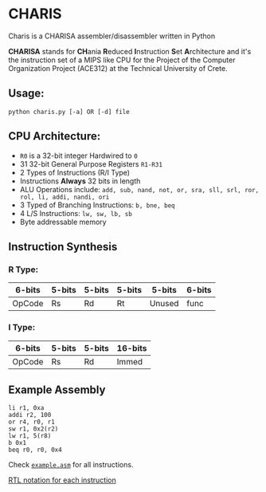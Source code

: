 # CHARIS 

Charis is a CHARISA assembler/disassembler written in Python

**CHARISA** stands for **CH**ania **R**educed **I**nstruction **S**et **A**rchitecture and it's the instruction set of a MIPS like CPU for the Project of the Computer Organization Project (ACE312) at the Technical University of Crete. 

## Usage:
```python charis.py [-a] OR [-d] file```

## CPU Architecture:

- ```R0``` is a 32-bit integer Hardwired to ```0```
- 31 32-bit General Purpose Registers ```R1-R31```
- 2 Types of Instructions (R/I Type)
- Instructions **Always** 32 bits in length
- ALU Operations include: ```add, sub, nand, not, or, sra, sll, srl, ror, rol, li, addi, nandi, ori```
- 3 Typed of Branching Instructions: ```b, bne, beq```
- 4 L/S Instructions: ```lw, sw, lb, sb```
- Byte addressable memory

## Instruction Synthesis

### R Type:

|6-bits|5-bits|5-bits|5-bits|5-bits|6-bits|
|------|------|------|------|------|------|
|OpCode|  Rs  |  Rd  |  Rt  |Unused| func |



### I Type:

|6-bits|5-bits|5-bits|16-bits|
|------|------|------|-------|
|OpCode|  Rs  |  Rd  | Immed |


## Example Assembly

```
li r1, 0xa
addi r2, 100
or r4, r0, r1
sw r1, 0x2(r2)
lw r1, 5(r8)
b 0x1
beq r0, r0, 0x4
```

Check [```example.asm```]() for all instructions.

[RTL notation for each instruction]()

